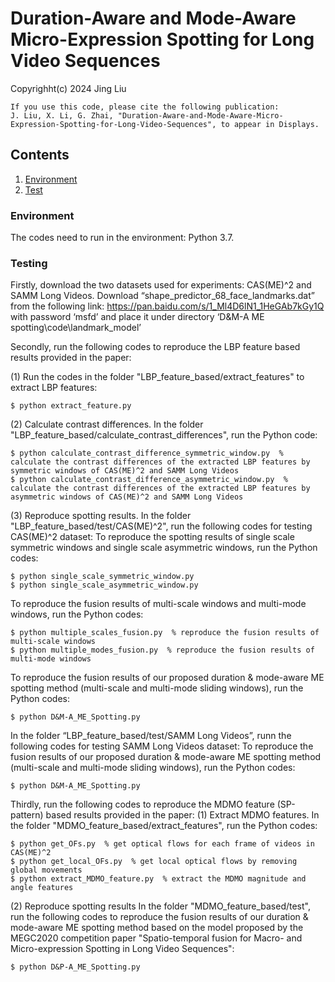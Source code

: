 # Duration-Aware and Mode-Aware Micro-Expression Spotting for Long Video Sequences
Copyrighht(c) 2024 Jing Liu

```
If you use this code, please cite the following publication:
J. Liu, X. Li, G. Zhai, "Duration-Aware-and-Mode-Aware-Micro-Expression-Spotting-for-Long-Video-Sequences", to appear in Displays.
```

## Contents

1. [Environment](#1)
2. [Test](#2)

<h3 id="1">Environment</h3>
The codes need to run in the environment: Python 3.7.

### Testing
Firstly, download the two datasets used for experiments: CAS(ME)^2 and SAMM Long Videos.
Download “shape_predictor_68_face_landmarks.dat” from the following link: https://pan.baidu.com/s/1_Ml4D6lN1_1HeGAb7kGy1Q with password ‘msfd’ and place it under directory ‘D&M-A ME spotting\code\landmark_model’

Secondly, run the following codes to reproduce the LBP feature based results provided in the paper:

(1) Run the codes in the folder "LBP_feature_based/extract_features" to extract LBP features:
```
$ python extract_feature.py
```
(2) Calculate contrast differences. In the folder "LBP_feature_based/calculate_contrast_differences", run the Python code:
```
$ python calculate_contrast_difference_symmetric_window.py  % calculate the contrast differences of the extracted LBP features by symmetric windows of CAS(ME)^2 and SAMM Long Videos
$ python calculate_contrast_difference_asymmetric_window.py  % calculate the contrast differences of the extracted LBP features by asymmetric windows of CAS(ME)^2 and SAMM Long Videos
```
(3) Reproduce spotting results. 
In the folder "LBP_feature_based/test/CAS(ME)^2", run the following codes for testing CAS(ME)^2 dataset:
To reproduce the spotting results of single scale symmetric windows and single scale asymmetric windows, run the Python codes:
```
$ python single_scale_symmetric_window.py  
$ python single_scale_asymmetric_window.py
```
To reproduce the fusion results of multi-scale windows and multi-mode windows, run the Python codes:
```
$ python multiple_scales_fusion.py  % reproduce the fusion results of multi-scale windows
$ python multiple_modes_fusion.py  % reproduce the fusion results of multi-mode windows
```
To reproduce the fusion results of our proposed duration & mode-aware ME spotting method (multi-scale and multi-mode sliding windows), run the Python codes:
```
$ python D&M-A_ME_Spotting.py  
```

In the folder “LBP_feature_based/test/SAMM Long Videos”, runn the following codes for testing SAMM Long Videos dataset:
To reproduce the fusion results of our proposed duration & mode-aware ME spotting method (multi-scale and multi-mode sliding windows), run the Python codes:
```
$ python D&M-A_ME_Spotting.py 
```

Thirdly, run the following codes to reproduce the MDMO feature (SP-pattern) based results provided in the paper:
(1) Extract MDMO features. 
In the folder "MDMO_feature_based/extract_features", run the Python codes:
```
$ python get_OFs.py  % get optical flows for each frame of videos in CAS(ME)^2
$ python get_local_OFs.py  % get local optical flows by removing global movements
$ python extract_MDMO_feature.py  % extract the MDMO magnitude and angle features
```
(2) Reproduce spotting results
In the folder "MDMO_feature_based/test", run the following codes to reproduce the fusion results of our duration & mode-aware ME spotting method based on the model proposed by the MEGC2020 competition paper "Spatio-temporal fusion for Macro- and Micro-expression Spotting in Long Video Sequences":
```
$ python D&P-A_ME_Spotting.py 
```
